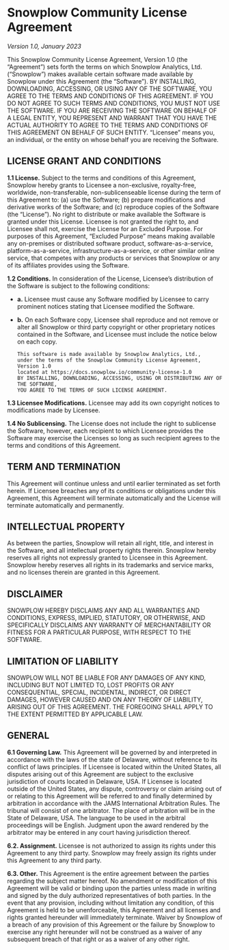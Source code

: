 # Snowplow Community License Agreement

_Version 1.0, January 2023_

This Snowplow Community License Agreement, Version 1.0 (the “Agreement”) sets forth the terms on which Snowplow Analytics, Ltd. (“Snowplow”) makes available certain software made available by Snowplow under this Agreement (the “Software”). BY INSTALLING, DOWNLOADING, ACCESSING, OR USING ANY OF THE SOFTWARE, YOU AGREE TO THE TERMS AND CONDITIONS OF THIS AGREEMENT. IF YOU DO NOT AGREE TO SUCH TERMS AND CONDITIONS, YOU MUST NOT USE THE SOFTWARE. IF YOU ARE RECEIVING THE SOFTWARE ON BEHALF OF A LEGAL ENTITY, YOU REPRESENT AND WARRANT THAT YOU HAVE THE ACTUAL AUTHORITY TO AGREE TO THE TERMS AND CONDITIONS OF THIS AGREEMENT ON BEHALF OF SUCH ENTITY. “Licensee” means you, an individual, or the entity on whose behalf you are receiving the Software.

## LICENSE GRANT AND CONDITIONS

**1.1 License.** Subject to the terms and conditions of this Agreement, Snowplow hereby grants to Licensee a non-exclusive, royalty-free, worldwide, non-transferable, non-sublicenseable license during the term of this Agreement to: (a) use the Software; (b) prepare modifications and derivative works of the Software; and (c) reproduce copies of the Software (the “License”). No right to distribute or make available the Software is granted under this License. Licensee is not granted the right to, and Licensee shall not, exercise the License for an Excluded Purpose. For purposes of this Agreement, “Excluded Purpose” means making available any on-premises or distributed software product, software-as-a-service, platform-as-a-service, infrastructure-as-a-service, or other similar online service, that competes with any products or services that Snowplow or any of its affiliates provides using the Software.

**1.2 Conditions.** In consideration of the License, Licensee’s distribution of the Software is subject to the following conditions:

* **a.** Licensee must cause any Software modified by Licensee to carry prominent notices stating that Licensee modified the Software.

* **b.** On each Software copy, Licensee shall reproduce and not remove or alter all Snowplow or third party copyright or other proprietary notices contained in the Software, and Licensee must include the notice below on each copy.

  ```
  This software is made available by Snowplow Analytics, Ltd.,
  under the terms of the Snowplow Community License Agreement, Version 1.0
  located at https://docs.snowplow.io/community-license-1.0
  BY INSTALLING, DOWNLOADING, ACCESSING, USING OR DISTRIBUTING ANY OF THE SOFTWARE,
  YOU AGREE TO THE TERMS OF SUCH LICENSE AGREEMENT.
  ```

**1.3 Licensee Modifications.** Licensee may add its own copyright notices to modifications made by Licensee.

**1.4 No Sublicensing.** The License does not include the right to sublicense the Software, however, each recipient to which Licensee provides the Software may exercise the Licenses so long as such recipient agrees to the terms and conditions of this Agreement.

## TERM AND TERMINATION

This Agreement will continue unless and until earlier terminated as set forth herein. If Licensee breaches any of its conditions or obligations under this Agreement, this Agreement will terminate automatically and the License will terminate automatically and permanently.

## INTELLECTUAL PROPERTY

As between the parties, Snowplow will retain all right, title, and interest in the Software, and all intellectual property rights therein. Snowplow hereby reserves all rights not expressly granted to Licensee in this Agreement. Snowplow hereby reserves all rights in its trademarks and service marks, and no licenses therein are granted in this Agreement.

## DISCLAIMER

SNOWPLOW HEREBY DISCLAIMS ANY AND ALL WARRANTIES AND CONDITIONS, EXPRESS, IMPLIED, STATUTORY, OR OTHERWISE, AND SPECIFICALLY DISCLAIMS ANY WARRANTY OF MERCHANTABILITY OR FITNESS FOR A PARTICULAR PURPOSE, WITH RESPECT TO THE SOFTWARE.

## LIMITATION OF LIABILITY

SNOWPLOW WILL NOT BE LIABLE FOR ANY DAMAGES OF ANY KIND, INCLUDING BUT NOT LIMITED TO, LOST PROFITS OR ANY CONSEQUENTIAL, SPECIAL, INCIDENTAL, INDIRECT, OR DIRECT DAMAGES, HOWEVER CAUSED AND ON ANY THEORY OF LIABILITY, ARISING OUT OF THIS AGREEMENT. THE FOREGOING SHALL APPLY TO THE EXTENT PERMITTED BY APPLICABLE LAW.

## GENERAL

**6.1 Governing Law.** This Agreement will be governed by and interpreted in accordance with the laws of the state of Delaware, without reference to its conflict of laws principles. If Licensee is located within the United States, all disputes arising out of this Agreement are subject to the exclusive jurisdiction of courts located in Delaware, USA. If Licensee is located outside of the United States, any dispute, controversy or claim arising out of or relating to this Agreement will be referred to and finally determined by arbitration in accordance with the JAMS International Arbitration Rules. The tribunal will consist of one arbitrator. The place of arbitration will be in the State of Delaware, USA. The language to be used in the arbitral proceedings will be English. Judgment upon the award rendered by the arbitrator may be entered in any court having jurisdiction thereof.

**6.2. Assignment.** Licensee is not authorized to assign its rights under this Agreement to any third party. Snowplow may freely assign its rights under this Agreement to any third party.

**6.3. Other.** This Agreement is the entire agreement between the parties regarding the subject matter hereof. No amendment or modification of this Agreement will be valid or binding upon the parties unless made in writing and signed by the duly authorized representatives of both parties. In the event that any provision, including without limitation any condition, of this Agreement is held to be unenforceable, this Agreement and all licenses and rights granted hereunder will immediately terminate. Waiver by Snowplow of a breach of any provision of this Agreement or the failure by Snowplow to exercise any right hereunder will not be construed as a waiver of any subsequent breach of that right or as a waiver of any other right.

